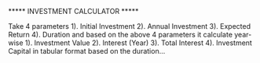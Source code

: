 ***** INVESTMENT CALCULATOR *****

Take 4 parameters 
1). Initial Investment
2). Annual Investment
3). Expected Return
4). Duration
and based on the above 4 parameters it calculate year-wise
1). Investment Value
2). Interest (Year)
3). Total Interest
4). Investment Capital
in tabular format based on the duration...
